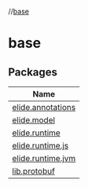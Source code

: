 //[base](index.md)

# base

## Packages

| Name |
|---|
| [elide.annotations](base/elide.annotations/index.md) |
| [elide.model](base/elide.model/index.md) |
| [elide.runtime](base/elide.runtime/index.md) |
| [elide.runtime.js](base/elide.runtime.js/index.md) |
| [elide.runtime.jvm](base/elide.runtime.jvm/index.md) |
| [lib.protobuf](base/lib.protobuf/index.md) |
